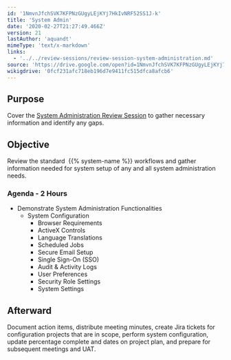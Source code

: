 ```yaml
---
id: '1NmvnJfchSVK7KFPNzGUgyLEjKYj7HkIvNRF52SS1J-k'
title: 'System Admin'
date: '2020-02-27T21:27:49.466Z'
version: 21
lastAuthor: 'aquandt'
mimeType: 'text/x-markdown'
links:
  - '../../review-sessions/review-session-system-administration.md'
source: 'https://drive.google.com/open?id=1NmvnJfchSVK7KFPNzGUgyLEjKYj7HkIvNRF52SS1J-k'
wikigdrive: '0fcf231afc718eb196d7e9411fc515dfca8afcb6'
---
```

## Purpose

Cover the [System Administration Review Session](../../review-sessions/review-session-system-administration.md) to gather necessary information and identify any gaps.

## Objective

Review the standard  {{% system-name %}} workflows and gather information needed for system setup of any and all system administration needs.

### Agenda - 2 Hours

* Demonstrate System Administration Functionalities
    * System Configuration
        * Browser Requirements
        * ActiveX Controls
        * Language Translations
        * Scheduled Jobs
        * Secure Email Setup
        * Single Sign-On (SSO)
        * Audit & Activity Logs
        * User Preferences
        * Security Role Settings
        * System Settings

## Afterward

Document action items, distribute meeting minutes, create Jira tickets for configuration projects that are in scope, perform system configuration, update percentage complete and dates on project plan, and prepare for subsequent meetings and UAT.
